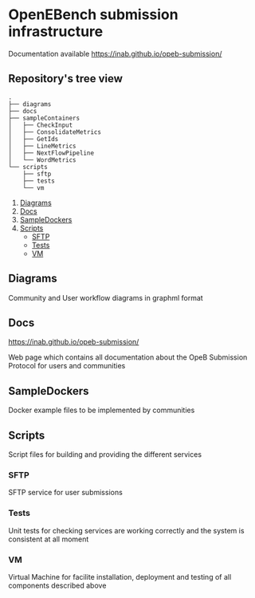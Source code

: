 # OpenEBench submission infrastructure

Documentation available <https://inab.github.io/opeb-submission/>

## Repository's tree view
```
.
├── diagrams
├── docs
├── sampleContainers
│   ├── CheckInput
│   ├── ConsolidateMetrics
│   ├── GetIds
│   ├── LineMetrics
│   ├── NextFlowPipeline
│   └── WordMetrics
└── scripts
    ├── sftp
    ├── tests
    └── vm
```
1. [Diagrams](#diagrams)
2. [Docs](#docs)
3. [SampleDockers](#sampledockers)
4. [Scripts](#sampledockers)
    - [SFTP](#sftp)
    - [Tests](#tests)
    - [VM](#vm)


## Diagrams
Community and User workflow diagrams in graphml format
## Docs
<https://inab.github.io/opeb-submission/>

Web page which contains all documentation about the OpeB Submission Protocol for users and communities
## SampleDockers
Docker example files to be implemented by communities
## Scripts
Script files for building and providing the different services
### SFTP
SFTP service for user submissions
### Tests
Unit tests for checking services are working correctly and the system is consistent at all moment
### VM
Virtual Machine for facilite installation, deployment and testing of all components described above
